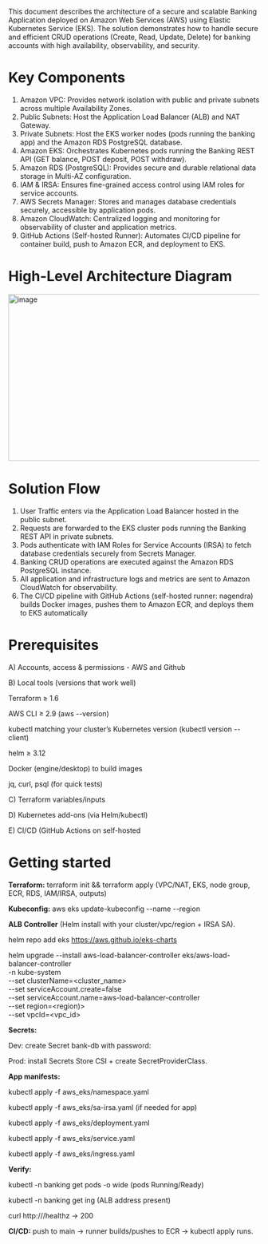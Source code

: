 This document describes the architecture of a secure and scalable Banking Application deployed
on Amazon Web Services (AWS) using Elastic Kubernetes Service (EKS). The solution
demonstrates how to handle secure and efficient CRUD operations (Create, Read, Update, Delete)
for banking accounts with high availability, observability, and security.

Key Components
=================
1. Amazon VPC: Provides network isolation with public and private subnets across multiple
Availability Zones.
2. Public Subnets: Host the Application Load Balancer (ALB) and NAT Gateway.
3. Private Subnets: Host the EKS worker nodes (pods running the banking app) and the Amazon
RDS PostgreSQL database.
4. Amazon EKS: Orchestrates Kubernetes pods running the Banking REST API (GET balance,
POST deposit, POST withdraw).
5. Amazon RDS (PostgreSQL): Provides secure and durable relational data storage in Multi-AZ
configuration.
6. IAM & IRSA: Ensures fine-grained access control using IAM roles for service accounts.
7. AWS Secrets Manager: Stores and manages database credentials securely, accessible by
application pods.
8. Amazon CloudWatch: Centralized logging and monitoring for observability of cluster and
application metrics.
9. GitHub Actions (Self-hosted Runner): Automates CI/CD pipeline for container build, push to
Amazon ECR, and deployment to EKS.

High-Level Architecture Diagram
=================================

<img width="576" height="334" alt="image" src="https://github.com/user-attachments/assets/8788e1d2-9d41-4cfb-96ef-3cc615d292e6" />

Solution Flow
====================

1. User Traffic enters via the Application Load Balancer hosted in the public subnet.
2. Requests are forwarded to the EKS cluster pods running the Banking REST API in private
subnets.
3. Pods authenticate with IAM Roles for Service Accounts (IRSA) to fetch database credentials
securely from Secrets Manager.
4. Banking CRUD operations are executed against the Amazon RDS PostgreSQL instance.
5. All application and infrastructure logs and metrics are sent to Amazon CloudWatch for
observability.
6. The CI/CD pipeline with GitHub Actions (self-hosted runner: nagendra) builds Docker
images, pushes them to Amazon ECR, and deploys them to EKS automatically


Prerequisites
=====================

A) Accounts, access & permissions - AWS and Github

B) Local tools (versions that work well)

   Terraform ≥ 1.6
   
   AWS CLI ≥ 2.9 (aws --version)
   
   kubectl matching your cluster’s Kubernetes version (kubectl version --client)
   
   helm ≥ 3.12
   
   Docker (engine/desktop) to build images
   
   jq, curl, psql (for quick tests)
   
C) Terraform variables/inputs

D) Kubernetes add-ons (via Helm/kubectl)

E) CI/CD (GitHub Actions on self-hosted

Getting started
=====================

**Terraform:** 
 terraform init && terraform apply
(VPC/NAT, EKS, node group, ECR, RDS, IAM/IRSA, outputs)

**Kubeconfig:**
aws eks update-kubeconfig --name <cluster> --region <region>

**ALB Controller** (Helm install with your cluster/vpc/region + IRSA SA).

helm repo add eks https://aws.github.io/eks-charts

helm upgrade --install aws-load-balancer-controller eks/aws-load-balancer-controller \
  -n kube-system \
  --set clusterName=<cluster_name> \
  --set serviceAccount.create=false \
  --set serviceAccount.name=aws-load-balancer-controller \
  --set region=<region)>\
  --set vpcId=<vpc_id>

**Secrets:**

Dev: create Secret bank-db with password: <value>

Prod: install Secrets Store CSI + create SecretProviderClass.

**App manifests:**

kubectl apply -f aws_eks/namespace.yaml

kubectl apply -f aws_eks/sa-irsa.yaml (if needed for app)

kubectl apply -f aws_eks/deployment.yaml

kubectl apply -f aws_eks/service.yaml

kubectl apply -f aws_eks/ingress.yaml

**Verify:**

kubectl -n banking get pods -o wide (pods Running/Ready)

kubectl -n banking get ing (ALB address present)

curl http://<ALB-DNS>/healthz → 200

**CI/CD:** push to main → runner builds/pushes to ECR → kubectl apply runs.
